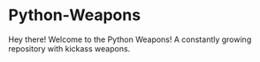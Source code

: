 # Python-Weapons
Hey there! Welcome to the Python Weapons! A constantly growing repository with kickass weapons.
